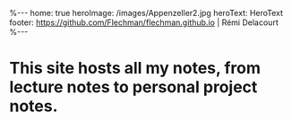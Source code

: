 %---
home: true
heroImage: /images/Appenzeller2.jpg
heroText: HeroText
footer: https://github.com/Flechman/flechman.github.io | Rémi Delacourt
%---
# This site hosts all my notes, from lecture notes to personal project notes.
